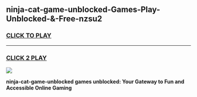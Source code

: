 
## ninja-cat-game-unblocked-Games-Play-Unblocked-&-Free-nzsu2
<h3>
<a href="https://premium76.site?title=ninja-cat-game-unblocked&ref=24A">CLICK TO PLAY</a></h3>
<hr>

<h3>
<a href="https://premium76.site?title=ninja-cat-game-unblocked&ref=24A">CLICK 2 PLAY</a>
  
</h3>

<a href="https://premium76.site?title=ninja-cat-game-unblocked&ref=24A"><img src="https://clearcache.store/games.png"></a>


**ninja-cat-game-unblocked games unblocked: Your Gateway to Fun and Accessible Online Gaming**
